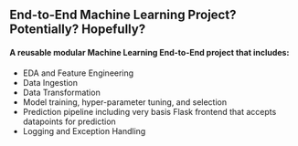 ## End-to-End Machine Learning Project? Potentially? Hopefully?


#### A reusable modular Machine Learning End-to-End project that includes:

  -  EDA and Feature Engineering
  -  Data Ingestion
  -  Data Transformation
  -  Model training, hyper-parameter tuning, and selection
  -  Prediction pipeline including very basis Flask frontend that accepts datapoints for prediction
  -  Logging and Exception Handling
